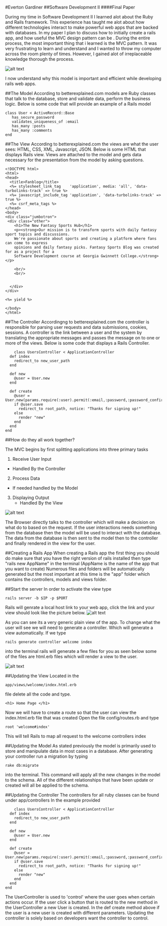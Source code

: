#Everton Gardiner
##Software Development II
####Final Paper

During my time in Software Development II I learned alot about the Ruby and Rails framework. This experience has taught me alot about how different technologies interact to make powerful web apps that are backed with databases. In my paper I plan to discuss how to initially create a rails app, and how useful the MVC design pattern can be .  During the entire process,  the most important thing that i learned is the MVC pattern.  It was very frustrating to learn and understand and I wanted to throw my computer across the room plenty of times. However, I gained alot of irreplaceable knowledge thorough the process.

![alt text](https://detouristsdiary.files.wordpress.com/2014/09/frustration-computer.gif "Frustrated Pic")

I now understand why this model is important and efficient while developing rails web apps.

##The Model
 According to betterexplained.com models are Ruby classes  that talk to the database, store and validate data, perform the business logic. Below is some code that will provide an example of a Rails model
 ```
 class User < ActiveRecord::Base
    has_secure_password
    validates_uniqueness_of :email
    has_many :posts
    has_many :comments
end
```

##The View
According to betterexplained.com the views are what the user sees: HTML, CSS, XML, Javascript, JSON.
Below is some HTML that displays Rails view. Views are attached to the model and gets data necessary for the presentation from the model by asking questions.

```
<!DOCTYPE html>
<html>
<head>
  <title>Fanblog</title>
  <%= stylesheet_link_tag    'application', media: 'all', 'data-turbolinks-track' => true %>
  <%= javascript_include_tag 'application', 'data-turbolinks-track' => true %>
  <%= csrf_meta_tags %>
</head>
<body>
<div class="jumbotron">
 <div class="other">
    <h1>The New Fantasy Sports Hub</h1>
    <p><strong>Our mission is to transform sports with daily fantasy sport topics and discussions. 
    We're passionate about sports and creating a platform where fans can come to express 
    opinions and daily fantasy picks. Fantasy Sports Blog was created for as a project for a 
    Software Development course at Georgia Gwinnett College.</strong></p>
    
    <br/>
    <br/>
   

  </div>
</div>

<%= yield %>

</body>
</html>
```




##The Controller
Accordingng to betterexplained.com the controller is  responsible for parsing user requests and data submissions, cookies, sessions. A controller is the link between a user and the system by translating the appropriate messages and passes the message on to one or more of the views.
Below is some code that displays a Rails Controller. 
```
    class UsersController < ApplicationController
  def index
    redirect_to new_user_path
  end
  
  def new
    @user = User.new 
  end   
  
  def create
    @user = User.new(params.require(:user).permit(:email,:password,:password_confirmation))
    if @user.save
      redirect_to root_path, notice: "Thanks for signing up!"
    else
      render "new" 
    end
  end
end
```

##How do they all work together?

The MVC begins by first splitting applications into three primary tasks

1. Receive User Input
- Handled By the Controller
2. Process Data
  - If needed handled by the Model
3. Displaying Output
   - Handled By the View 

![alt text](https://cms-assets.tutsplus.com/uploads/users/263/posts/21627/image/mvc.png "MVC Image")


 The Browser directly talks to the controller which will make a decision on what do to based on the request. If the user
 interactions needs something from the database then the model will be used to interact with the database. The data from the
 database is then sent to the model then to the controller and finally rendered in the view for the user.
 
##Creating a Rails App
 When creating a Rails app the first thing you should do make sure that you have the right version of rails installed
 then type "rails new AppName" in the terminal (AppName is the name of the app that you want to create)
 Numerous files and folders will be automatically generated but the most important at this time is the "app" folder which contains the controllers, models and views folder.
 
##Start the server
 In order to activate the view type 
 ```
rails server -b $IP -p $PORT
 ```
  Rails will genrate a local host link to your web app, click the link and your view should look like the picture below.
  ![alt text](http://guides.rubyonrails.org/images/getting_started/rails_welcome.png "Rails Welcome Page")
  
  As you can see its a very generic plain view of the app. To change what the user will see we will need to generate a controller. Which will generate  a view automatically. If we type 
  ``` 
  rails generate controller welcome index
  ```
  into the terminal rails will generate a few files for you as seen below some of the files are html.erb files which will render a view to the user.
  
  ![alt text](http://codethinked.wpengine.netdna-cdn.com/wp-content/uploads/image13.png "Rails Controller")
  
##Updating the View
Located in the 
```
app/views/welcome/index.html.erb
```
file delete all the code and type.
 ```
 <h1> Home Page </h1>
 ```
 Now we will have to create a route so that the user can view the index.html.erb file that was created
 Open the file config/routes.rb and type 
  ``` 
  root 'welcome#index'
  ```
This will tell Rails to map all request to the welcome controllers index

##Updating the Model
As stated previously the model is primarily used to store and manipulate data in most cases in a database.
After generating your controller run a migration by typing 
```
rake db:migrate 
```
into the terminal. This command will apply all the new changes in the model to the schema. All of the different relationships that have been update or created will all be applied to the schema.

##Updating the Controller
The controllers for all ruby classes can be found under app/controllers
In the example provided 
```
    class UsersController < ApplicationController
  def index
    redirect_to new_user_path
  end
  
  def new
    @user = User.new 
  end   
  
  def create
    @user = User.new(params.require(:user).permit(:email,:password,:password_confirmation))
    if @user.save
      redirect_to root_path, notice: "Thanks for signing up!"
    else
      render "new" 
    end
  end
end
``` 
The UserController is used to 'control' where the user goes when certain actions occur. If the user click a button that is routed to the new method in the UserController a new User is created. In the def create method above if the user is a new user is created with different parameters. Updating the controller is solely based on developers want the controller to control.
